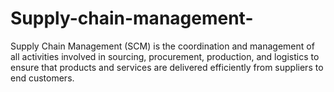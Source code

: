 # Supply-chain-management-
Supply Chain Management (SCM) is the coordination and management of all activities involved in sourcing, procurement, production, and logistics to ensure that products and services are delivered efficiently from suppliers to end customers.
